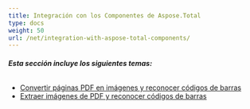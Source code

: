 ```yaml
---
title: Integración con los Componentes de Aspose.Total
type: docs
weight: 50
url: /net/integration-with-aspose-total-components/
---
```


###### **Esta sección incluye los siguientes temas:**
- [Convertir páginas PDF en imágenes y reconocer códigos de barras](/pdf/net/convert-pdf-pages-to-images-and-recognize-barcodes/)
- [Extraer imágenes de PDF y reconocer códigos de barras](/pdf/net/extract-images-from-pdf-and-recognize-barcodes/)
